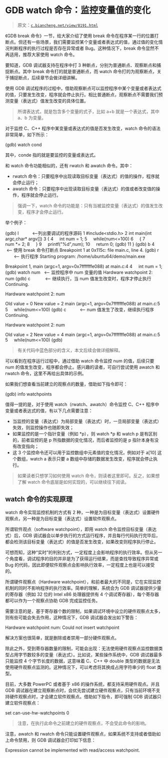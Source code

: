 # GDB watch 命令：监控变量值的变化

> 原文：[`c.biancheng.net/view/8191.html`](http://c.biancheng.net/view/8191.html)

《GDB break 命令》一节，给大家介绍了使用 break 命令在程序某一行的位置打断点。但还有一些场景，我们需要监控某个变量或者表达式的值，通过值的变化情况判断程序的执行过程是否存在异常或者 Bug。这种情况下，break 命令显然不再适用，推荐大家使用 watch 命令。

要知道，GDB 调试器支持在程序中打 3 种断点，分别为普通断点、观察断点和捕捉断点。其中 break 命令打的就是普通断点，而 watch 命令打的为观察断点，关于捕捉断点，后续章节会做详细讲解。

使用 GDB 调试程序的过程中，借助观察断点可以监控程序中某个变量或者表达式的值，只要发生改变，程序就会停止执行。相比普通断点，观察断点不需要我们预测变量（表达式）值发生改变的具体位置。

> 所谓表达式，就是包含多个变量的式子，比如 a+b 就是一个表达式，其中 a、b 为变量。

对于监控 C、C++ 程序中某变量或表达式的值是否发生改变，watch 命令的语法非常简单，如下所示：

(gdb) watch cond

其中，conde 指的就是要监控的变量或表达式。

和 watch 命令功能相似的，还有 rwatch 和 awatch 命令。其中：

*   rwatch 命令：只要程序中出现读取目标变量（表达式）的值的操作，程序就会停止运行；
*   awatch 命令：只要程序中出现读取目标变量（表达式）的值或者改变值的操作，程序就会停止运行。

> 强调一下，watch 命令的功能是：只有当被监控变量（表达式）的值发生改变，程序才会停止运行。

举个例子：

(gdb) l           <--列出要调试的程序源码
1 #include<stdio.h>
2 int main(int argc,char* argv[])
3 {
4     int num = 1;
5     while(num<=100)
6     {
7         num *= 2;
8     }
9     printf("%d",num);
10     return 0;
(gdb)
11 }
(gdb) b 4       <-- 使用 break 命令打断点
Breakpoint 1 at 0x115c: file main.c, line 4.
(gdb) r           <-- 执行程序
Starting program: /home/ubuntu64/demo/main.exe

Breakpoint 1, main (argc=1, argv=0x7fffffffe088) at main.c:4
4     int num = 1;
(gdb) watch num   <-- 监控程序中 num 变量的值
Hardware watchpoint 2: num
(gdb) c            <-- 继续执行，当 num 值发生改变时，程序才停止执行
Continuing.

Hardware watchpoint 2: num

Old value = 0
New value = 2
main (argc=1, argv=0x7fffffffe088) at main.c:5
5     while(num<=100)
(gdb) c           <-- num 值发生了改变，继续执行程序
Continuing.

Hardware watchpoint 2: num

Old value = 2
New value = 4
main (argc=1, argv=0x7fffffffe088) at main.c:5
5     while(num<=100)
(gdb)

> 有关代码中蓝色部分的含义，本文后续会做详细解释。

可以看到在程序运行过程中，通过借助 watch 命令监控 num 的值，后续只要 num 的值发生改变，程序都会停止。感兴趣的读者，可自行尝试使用 awatch 和 rwatch 命令，这里不再给出具体的示例。

如果我们想查看当前建立的观察点的数量，借助如下指令即可：

(gdb) info watchpoints

值得一提的是，对于使用 watch（rwatch、awatch）命令监控 C、C++ 程序中变量或者表达式的值，有以下几点需要注意：

*   当监控的变量（表达式）为局部变量（表达式）时，一旦局部变量（表达式）失效，则监控操作也随即失效；
*   如果监控的是一个指针变量（例如 *p），则 watch *p 和 watch p 是有区别的，前者监控的是 p 所指数据的变化情况，而后者监控的是 p 指针本身有没有改变指向；
*   这 3 个监控命令还可以用于监控数组中元素值的变化情况，例如对于 a[10] 这个数组，watch a 表示只要 a 数组中存储的数据发生改变，程序就会停止执行。

> 如果读者只想学习如何使用 watch 命令，则读者这里即可。反之，如果想了解 watch 命令底层是如何实现的，可以继续往下阅读。

## watch 命令的实现原理

watch 命令实现监控机制的方式有 2 种，一种是为目标变量（表达式）设置硬件观察点，另一种是为目标变量（表达式）设置软件观察点。

所谓软件观点（software watchpoint），即用 watch 命令监控目标变量（表达式）后，GDB 调试器会以单步执行的方式运行程序，并且每行代码执行完毕后，都会检测该目标变量（表达式）的值是否发生改变，如果改变则程序执行停止。

可想而知，这种“实时”的判别方式，一定程度上会影响程序的执行效率。但从另一个角度看，调试程序的目的并非是为了获得运行结果，而是查找导致程序异常或 Bug 的代码，因此即便软件观察点会影响执行效率，一定程度上也是可以接受的。

所谓硬件观察点（Hardware watchpoint），和前者最大的不同是，它在实现监控机制的同时不影响程序的执行效率。简单的理解，系统会为 GDB 调试器提供少量的寄存器（例如 32 位的 Intel x86 处理器提供有 4 个调试寄存器），每个寄存器都可以作为一个观察点协助 GDB 完成监控任务。

需要注意的是，基于寄存器个数的限制，如果调试环境中设立的硬件观察点太多，则有些可能会失去作用，这种情况下，GDB 调试器会发出如下警告：

Hardware watchpoint num: Could not insert watchpoint

解决方案也很简单，就是删除或者禁用一部分硬件观察点。

除此之外，受到寄存器数量的限制，可能会出现：无法使用硬件观察点监控数据类型占用字节数较多的变量（表达式）。比如说，某些操作系统中，GDB 调试器最多只能监控 4 个字节长度的数据，这意味着 C、C++ 中 double 类型的数据是无法使用硬件观察点监测的。这种情况下，可以考虑将其换成占用字符串少的 float 类型。

目前，大多数 PowerPC 或者基于 x86 的操作系统，都支持采用硬件观点。并且 GDB 调试器在建立观察断点时，会优先尝试建立硬件观察点，只有当前环境不支持硬件观察点时，才会建立软件观察点。借助如下指令，即可强制 GDB 调试器只建立软件观察点：

set can-use-hw-watchpoints 0

> 注意，在执行此命令之前建立的硬件观察点，不会受此命令的影响。

注意，awatch 和 rwatch 命令只能设置硬件观察点，如果系统不支持或者借助如上命令禁用，则 GDB 调试器会打印如下信息：

Expression cannot be implemented with read/access watchpoint.